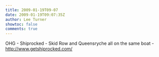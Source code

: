 ```yaml
---
title: 2009-01-19T09-07
date: 2009-01-19T09:07:35Z
author: Lee Turner
showtoc: false
comments: true
---
```


OHG - Shiprocked - Skid Row and Queensryche all on the same boat - http://www.getshiprocked.com/

